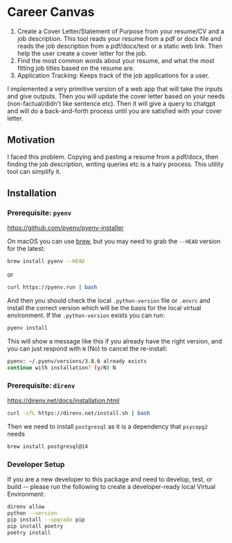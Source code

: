 # Career Canvas

1. Create a Cover Letter/Statement of Purpose from your resume/CV and a job description. This tool reads your resume from a pdf or docx file and reads the job description from a pdf/docx/text or a static web link. Then help the user create a cover letter for the job.
2. Find the most common words about your resume, and what the most fitting job titles based on the resume are.
3. Application Tracking: Keeps track of the job applications for a user. 

I implemented a very primitive version of a web app that will take the inputs and give outputs. Then you will update the cover letter based on your needs (non-factual/didn't like sentence etc). Then it will give a query to chatgpt and will do a back-and-forth process until you are satisfied with your cover letter. 


## Motivation

I faced this problem. Copying and pasting a resume from a pdf/docx, then finding the job description, writing queries etc is a hairy process. This utility tool can simplify it. 

## Installation

### Prerequisite: `pyenv`

https://github.com/pyenv/pyenv-installer

On macOS you can use [brew](https://brew.sh), but you may need to grab the `--HEAD` version for the latest:

```bash
brew install pyenv --HEAD
```

or

```bash
curl https://pyenv.run | bash
```

And then you should check the local `.python-version` file or `.envrc` and install the correct version which will be the basis for the local virtual environment. If the `.python-version` exists you can run:

```bash
pyenv install
```

This will show a message like this if you already have the right version, and you can just respond with `N` (No) to cancel the re-install:

```bash
pyenv: ~/.pyenv/versions/3.8.6 already exists
continue with installation? (y/N) N
```

### Prerequisite: `direnv`

https://direnv.net/docs/installation.html

```bash
curl -sfL https://direnv.net/install.sh | bash
```

Then we need to install `postgresql` as it is a dependency that `psycopg2` needs

```bash
brew install postgresql@14
```

### Developer Setup

If you are a new developer to this package and need to develop, test, or build -- please run the following to create a developer-ready local Virtual Environment:

```bash
direnv allow
python --version
pip install --upgrade pip
pip install poetry
poetry install
```
